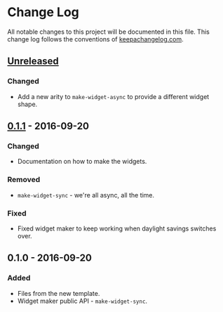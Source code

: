 # Change Log
All notable changes to this project will be documented in this file. This change log follows the conventions of [keepachangelog.com](http://keepachangelog.com/).

## [Unreleased]
### Changed
- Add a new arity to `make-widget-async` to provide a different widget shape.

## [0.1.1] - 2016-09-20
### Changed
- Documentation on how to make the widgets.

### Removed
- `make-widget-sync` - we're all async, all the time.

### Fixed
- Fixed widget maker to keep working when daylight savings switches over.

## 0.1.0 - 2016-09-20
### Added
- Files from the new template.
- Widget maker public API - `make-widget-sync`.

[Unreleased]: https://github.com/your-name/challenges/compare/0.1.1...HEAD
[0.1.1]: https://github.com/your-name/challenges/compare/0.1.0...0.1.1
